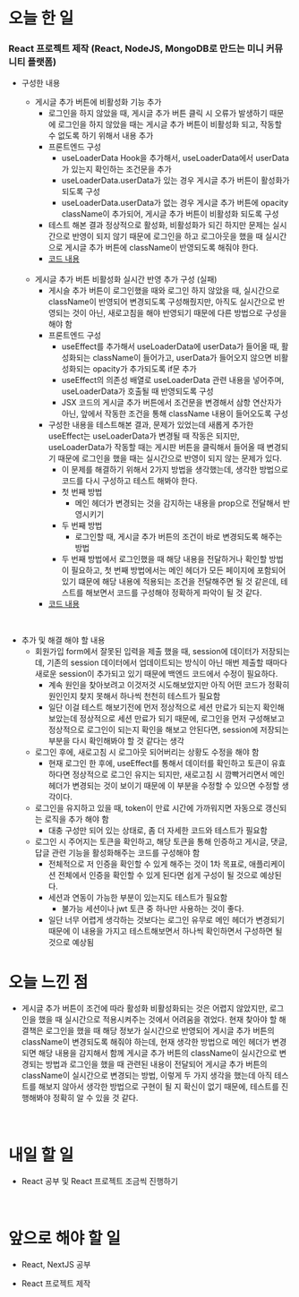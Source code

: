# 오늘 한 일

### React 프로젝트 제작 (React, NodeJS, MongoDB로 만드는 미니 커뮤니티 플랫폼)

- 구성한 내용

  - 게시글 추가 버튼에 비활성화 기능 추가
    - 로그인을 하지 않았을 때, 게시글 추가 버튼 클릭 시 오류가 발생하기 때문에 로그인을 하지 않았을 때는 게시글 추가 버튼이 비활성화 되고, 작동할 수 없도록 하기 위해서 내용 추가
    - 프론트엔드 구성
      - useLoaderData Hook을 추가해서, useLoaderData에서 userData가 있는지 확인하는 조건문을 추가
      - useLoaderData.userData가 있는 경우 게시글 추가 버튼이 활성화가 되도록 구성
      - useLoaderData.userData가 없는 경우 게시글 추가 버튼에 opacity className이 추가되어, 게시글 추가 버튼이 비활성화 되도록 구성
    - 테스트 해본 결과 정상적으로 활성화, 비활성화가 되긴 하지만 문제는 실시간으로 반영이 되지 않기 때문에 로그인을 하고 로그아웃을 했을 때 실시간으로 게시글 추가 버튼에 className이 반영되도록 해줘야 한다.
    - [코드 내용](https://github.com/jeongsangtae/mini-community-platform/commit/457bf989887aa7473879ed822ae26a544efb8a6a)

  <br />

  - 게시글 추가 버튼 비활성화 실시간 반영 추가 구성 (실패)
    - 게시슬 추가 버튼이 로그인했을 때와 로그인 하지 않았을 때, 실시간으로 className이 반영되어 변경되도록 구성해줬지만, 아직도 실시간으로 반영되는 것이 아닌, 새로고침을 해야 반영되기 때문에 다른 방법으로 구성을 해야 함
    - 프론트엔드 구성
      - useEffect를 추가해서 useLoaderData에 userData가 들어올 때, 활성화되는 className이 들어가고, userData가 들어오지 않으면 비활성화되는 opacity가 추가되도록 if문 추가
      - useEffect의 의존성 배열로 useLoaderData 관련 내용을 넣어주며, useLoaderData가 호출될 때 반영되도록 구성
      - JSX 코드의 게시글 추가 버튼에서 조건문을 변경해서 삼항 연산자가 아닌, 앞에서 작동한 조건을 통해 className 내용이 들어오도록 구성
    - 구성한 내용을 테스트해본 결과, 문제가 있었는데 새롭게 추가한 useEffect는 useLoaderData가 변경될 때 작동은 되지만, useLoaderData가 작동할 때는 게시판 버튼을 클릭해서 들어올 때 변경되기 때문에 로그인을 했을 때는 실시간으로 반영이 되지 않는 문제가 있다.
      - 이 문제를 해결하기 위해서 2가지 방법을 생각했는데, 생각한 방법으로 코드를 다시 구성하고 테스트 해봐야 한다.
      - 첫 번째 방법
        - 메인 헤더가 변경되는 것을 감지하는 내용을 prop으로 전달해서 반영시키기
      - 두 번째 방법
        - 로그인할 때, 게시글 추가 버튼의 조건이 바로 변경되도록 해주는 방법
      - 두 번째 방법에서 로그인했을 때 해당 내용을 전달하거나 확인할 방법이 필요하고, 첫 번째 방법에서는 메인 헤더가 모든 페이지에 포함되어 있기 떄문에 해당 내용에 적용되는 조건을 전달해주면 될 것 같은데, 테스트를 해보면서 코드를 구성해야 정확하게 파악이 될 것 같다.
    - [코드 내용](https://github.com/jeongsangtae/mini-community-platform/commit/961ab1e883e9cce40e91f1f005ef6caf6c649e89)

<br />

- 추가 및 해결 해야 할 내용
  - 회원가입 form에서 잘못된 입력을 제출 했을 때, session에 데이터가 저장되는데, 기존의 session 데이터에서 업데이트되는 방식이 아닌 매번 제출할 때마다 새로운 session이 추가되고 있기 때문에 백엔드 코드에서 수정이 필요하다.
    - 계속 원인을 찾아보려고 이것저것 시도해보았지만 아직 어떤 코드가 정확히 원인인지 찾지 못해서 하나씩 천천히 테스트가 필요함
    - 일단 이걸 테스트 해보기전에 먼저 정상적으로 세션 만료가 되는지 확인해보았는데 정상적으로 세션 만료가 되기 때문에, 로그인을 먼저 구성해보고 정상적으로 로그인이 되는지 확인을 해보고 안된다면, session에 저장되는 부분을 다시 확인해봐야 할 것 같다는 생각
  - 로그인 후에, 새로고침 시 로그아웃 되어버리는 상황도 수정을 해야 함
    - 현재 로그인 한 후에, useEffect를 통해서 데이터를 확인하고 토큰이 유효하다면 정상적으로 로그인 유지는 되지만, 새로고침 시 깜빡거리면서 메인헤더가 변경되는 것이 보이기 때문에 이 부분을 수정할 수 있으면 수정할 생각이다.
  - 로그인을 유지하고 있을 때, token이 만료 시간에 가까워지면 자동으로 갱신되는 로직을 추가 해야 함
    - 대충 구성만 되어 있는 상태로, 좀 더 자세한 코드와 테스트가 필요함
  - 로그인 시 주어지는 토큰을 확인하고, 해당 토큰을 통해 인증하고 게시글, 댓글, 답글 관련 기능을 활성화해주는 코드를 구성해야 함
    - 전체적으로 저 인증을 확인할 수 있게 해주는 것이 1차 목표로, 애플리케이션 전체에서 인증을 확인할 수 있게 된다면 쉽게 구성이 될 것으로 예상된다.
    - 세션과 연동이 가능한 부분이 있는지도 테스트가 필요함
      - 불가능 세션이나 jwt 토큰 중 하나만 사용하는 것이 좋다.
    - 일단 너무 어렵게 생각하는 것보다는 로그인 유무로 메인 헤더가 변경되기 때문에 이 내용을 가지고 테스트해보면서 하나씩 확인하면서 구성하면 될 것으로 예상됨

# 오늘 느낀 점

- 게시글 추가 버튼이 조건에 따라 활성화 비활성화되는 것은 어렵지 않았지만, 로그인을 했을 때 실시간으로 적용시켜주는 것에서 어려움을 겪었다. 현재 찾아야 할 해결책은 로그인을 했을 때 해당 정보가 실시간으로 반영되어 게시글 추가 버튼의 className이 변경되도록 해줘야 하는데, 현재 생각한 방법으로 메인 헤더가 변경되면 해당 내용을 감지해서 함께 게시글 추가 버튼의 className이 실시간으로 변경되는 방법과 로그인을 했을 때 관련된 내용이 전달되어 게시글 추가 버튼의 className이 실시간으로 변경되는 방법, 이렇게 두 가지 생각을 했는데 아직 테스트를 해보지 않아서 생각한 방법으로 구현이 될 지 확신이 없기 때문에, 테스트를 진행해봐야 정확히 알 수 있을 것 같다.

<br />

# 내일 할 일

- React 공부 및 React 프로젝트 조금씩 진행하기

<br />

# 앞으로 해야 할 일

- React, NextJS 공부

- React 프로젝트 제작
